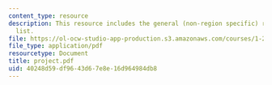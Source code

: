 ```yaml
---
content_type: resource
description: This resource includes the general (non-region specific) reading resource
  list.
file: https://ol-ocw-studio-app-production.s3.amazonaws.com/courses/1-212j-an-introduction-to-intelligent-transportation-systems-spring-2005/40248d59df9643d67e8e16d964984db8_project.pdf
file_type: application/pdf
resourcetype: Document
title: project.pdf
uid: 40248d59-df96-43d6-7e8e-16d964984db8
---
```

